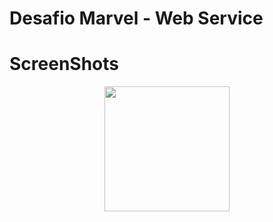 # Desafio Marvel - Web Service

# ScreenShots

<p align="center">
<img src="DesafioMarvel/screenshot/1.png" width="200"/>

